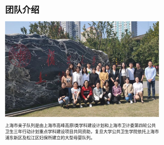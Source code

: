 # 团队介绍

![](image/0.jpg)

上海市亲子队列是由上海市高峰高原I类学科建设计划和上海市卫计委第四轮公共卫生三年行动计划重点学科建设项目共同资助，复旦大学公共卫生学院依托上海市浦东新区及松江区妇保所建立的大型母婴队列。

